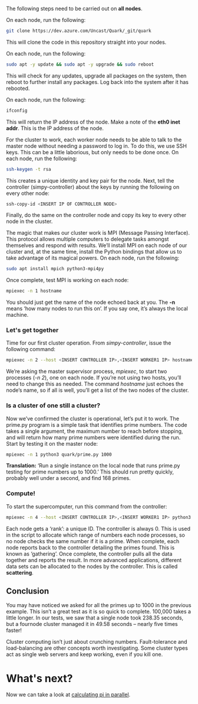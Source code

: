 The following steps need to be carried out on **all nodes**.

On each node, run the following:
```sh
git clone https://dev.azure.com/Uncast/Quark/_git/quark
```
This will clone the code in this repository straight into your nodes. 

On each node, run the following:
```sh
sudo apt -y update && sudo apt -y upgrade && sudo reboot
```
This will check for any updates, upgrade all packages on the system, then reboot to further install any packages.
Log back into the system after it has rebooted.

On each node, run the following:
```sh
ifconfig
```
This will return the IP address of the node. Make a note of the **eth0 inet addr**. This is the IP address of the node.

For the cluster to work, each worker node needs to be able to talk to the master node without needing a password to log in. To do this, we use SSH keys. This can be a little laborious, but only needs to be done once. On each node, run the following:
```sh
ssh-keygen -t rsa
```
This creates a unique identity and key pair for the node. Next, tell the controller (simpy-controller) about the keys by running the following on every other node:
```sh
ssh-copy-id <INSERT IP OF CONTROLLER NODE>
```
Finally, do the same on the controller node and copy its key to every other node in the cluster.

The magic that makes our cluster work is MPI (Message Passing Interface). This protocol allows multiple computers to delegate tasks amongst themselves and respond with results. We’ll install MPI on each node of our cluster and, at the same time, install the Python bindings that allow us to take advantage of its magical powers.
On each node, run the following:
```sh
sudo apt install mpich python3-mpi4py
```
Once complete, test MPI is working on each node:
```sh
mpiexec -n 1 hostname
```
You should just get the name of the node echoed back at you. The **-n** means ‘how many nodes to run this on’. If you say one, it’s always the local machine.

### Let's get together
Time for our first cluster operation. From *simpy-controller*, issue the following command:
```sh
mpiexec -n 2 --host <INSERT CONTROLLER IP>,<INSERT WORKER1 IP> hostname
```
We’re asking the master supervisor process, *mpiexec*, to start two processes (*-n 2*), one on each node. If you’re not using two hosts, you’ll need to change this as needed. The command *hostname* just echoes the node’s name, so if all is well, you’ll get a list of the two nodes of the cluster. 

### Is a cluster of one still a cluster?
Now we’ve confirmed the cluster is operational, let’s put it to work. The prime.py program is a simple task that identifies prime numbers. The code takes a single argument, the maximum number to reach before stopping, and will return how many prime numbers were identified during the run. Start by testing it on the master node:
```sh
mpiexec -n 1 python3 quark/prime.py 1000
```
**Translation:** ‘Run a single instance on the local node that runs prime.py testing for prime numbers up to 1000.’ This should run pretty quickly, probably well under a second, and find 168 primes.

### Compute!
To start the supercomputer, run this command from the controller:
```sh
mpiexec -n 4 --host <INSERT CONTROLLER IP>,<INSERT WORKER1 IP> python3 quark/prime.py 100000
```

Each node gets a ‘rank’: a unique ID. The controller is always 0. This is used in the script to allocate which range of numbers each node processes, so no node checks the same number if it is a prime. When complete, each node reports back to the controller detailing the primes found. This is known as ‘gathering’. Once complete, the controller pulls all the data together and reports the result. In more advanced applications, different data sets can be allocated to the nodes by the controller. This is called **scattering**.

## Conclusion

You may have noticed we asked for all the primes up to 1000 in the previous example. This isn’t a great test as it is so quick to complete. 100,000 takes a little longer. In our tests, we saw that a single node took 238.35 seconds, but a fournode cluster managed it in 49.58 seconds – nearly five times faster!

Cluster computing isn’t just about crunching numbers. Fault-tolerance and load-balancing are other concepts worth investigating. Some cluster types act as single web servers and keep working, even if you kill one.

# What's next?

Now we can take a look at [calculating pi in parallel](https://dev.azure.com/uncast/Quark/_git/quark?path=%2FREADME.md&version=GBmaster&_a=preview&anchor=calculating-pi-in-parallel).
